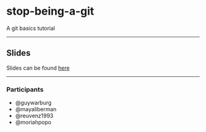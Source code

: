 # stop-being-a-git

A git basics tutorial

___

## Slides

Slides can be found [here](https://slides.com/guywarburg/stop-being-a-git)

___
### Participants

* @guywarburg
* @mayaliberman
* @reuvenz1993
* @moriahpopo
